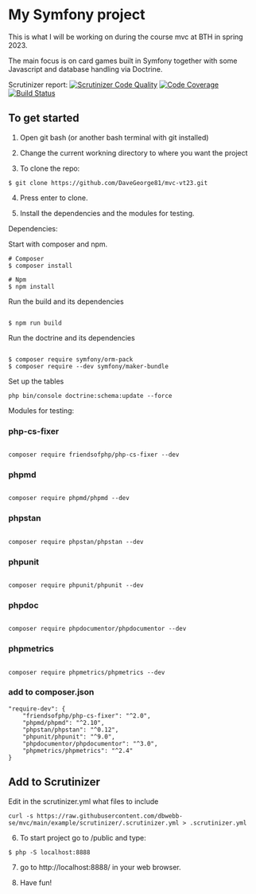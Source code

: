 My Symfony project
=======================

This is what I will be working on during the course mvc at BTH in spring 2023.

The main focus is on card games built in Symfony together with some Javascript and database handling via Doctrine.

Scrutinizer report:
[![Scrutinizer Code Quality](https://scrutinizer-ci.com/g/DaveGeorge81/mvc-vt23/badges/quality-score.png?b=main)](https://scrutinizer-ci.com/g/DaveGeorge81/mvc-vt23/?branch=main)
[![Code Coverage](https://scrutinizer-ci.com/g/DaveGeorge81/mvc-vt23/badges/coverage.png?b=main)](https://scrutinizer-ci.com/g/DaveGeorge81/mvc-vt23/?branch=main)
[![Build Status](https://scrutinizer-ci.com/g/DaveGeorge81/mvc-vt23/badges/build.png?b=main)](https://scrutinizer-ci.com/g/DaveGeorge81/mvc-vt23/build-status/main)

To get started
---------------

1. Open git bash (or another bash terminal with git installed)

2. Change the current workning directory to where you want the project

3. To clone the repo:

```
$ git clone https://github.com/DaveGeorge81/mvc-vt23.git
```

4. Press enter to clone.

5. Install the dependencies and the modules for testing.

Dependencies:

Start with composer and npm.

```
# Composer
$ composer install
```

```
# Npm
$ npm install
```

Run the build and its dependencies

```

$ npm run build

```

Run the doctrine and its dependencies

```

$ composer require symfony/orm-pack
$ composer require --dev symfony/maker-bundle

```

Set up the tables

```
php bin/console doctrine:schema:update --force

```
Modules for testing:

### php-cs-fixer

```

composer require friendsofphp/php-cs-fixer --dev

```

### phpmd

```

composer require phpmd/phpmd --dev

```

### phpstan

```

composer require phpstan/phpstan --dev

```

### phpunit

```

composer require phpunit/phpunit --dev

```

### phpdoc

```

composer require phpdocumentor/phpdocumentor --dev

```

### phpmetrics

```

composer require phpmetrics/phpmetrics --dev

```

### add to composer.json

```
"require-dev": {
    "friendsofphp/php-cs-fixer": "^2.0",
    "phpmd/phpmd": "^2.10",
    "phpstan/phpstan": "^0.12",
    "phpunit/phpunit": "^9.0",
    "phpdocumentor/phpdocumentor": "^3.0",
    "phpmetrics/phpmetrics": "^2.4"
}

```

## Add to Scrutinizer

Edit in the scrutinizer.yml what files to include

```
curl -s https://raw.githubusercontent.com/dbwebb-se/mvc/main/example/scrutinizer/.scrutinizer.yml > .scrutinizer.yml
```

6. To start project go to /public and type:

```
$ php -S localhost:8888
```

7. go to http://localhost:8888/ in your web browser.

8. Have fun!

